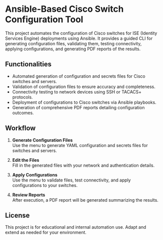 # Ansible-Based Cisco Switch Configuration Tool

This project automates the configuration of Cisco switches for ISE (Identity Services Engine) deployments using Ansible. It provides a guided CLI for generating configuration files, validating them, testing connectivity, applying configurations, and generating PDF reports of the results.


## Functionalities

- Automated generation of configuration and secrets files for Cisco switches and servers.
- Validation of configuration files to ensure accuracy and completeness.
- Connectivity testing to network devices using SSH or TACACS+ protocols.
- Deployment of configurations to Cisco switches via Ansible playbooks.
- Generation of comprehensive PDF reports detailing configuration outcomes.

## Workflow

1. **Generate Configuration Files**  
   Use the menu to generate YAML configuration and secrets files for switches and servers.

2. **Edit the Files**  
   Fill in the generated files with your network and authentication details.

3. **Apply Configurations**  
   Use the menu to validate files, test connectivity, and apply configurations to your switches.

4. **Review Reports**  
   After execution, a PDF report will be generated summarizing the results.

## License

This project is for educational and internal automation use. Adapt and extend as needed for your environment.
